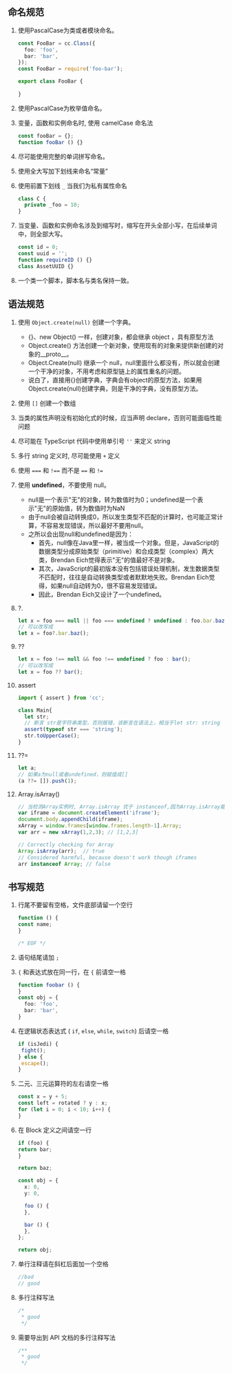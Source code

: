 ## 命名规范

1. 使用PascalCase为类或者模块命名。

   ```typescript
   const FooBar = cc.Class({
     foo: 'foo',
     bar: 'bar',
   });
   const FooBar = require('foo-bar');
   
   export class FooBar {
     
   }
   ```

2. 使用PascalCase为枚举值命名。

3. 变量，函数和实例命名时, 使用 camelCase 命名法

   ```typescript
   const fooBar = {};
   function fooBar () {}
   ```

4. 尽可能使用完整的单词拼写命名。

5. 使用全大写加下划线来命名“常量”

6. 使用前置下划线 `_` 当我们为私有属性命名

   ```typescript
   class C {
     private _foo = 10;
   }
   ```

7. 当变量、函数和实例命名涉及到缩写时，缩写在开头全部小写，在后续单词中，则全部大写。

   ```typescript
   const id = 0;
   const uuid = '';
   function requireID () {}
   class AssetUUID {}
   ```

8. 一个类一个脚本，脚本名与类名保持一致。



## 语法规范

1. 使用 `Object.create(null)` 创建一个字典。

   - {}、new Object() 一样，创建对象，都会继承 object ，具有原型方法
   - Object.create() 方法创建一个新对象，使用现有的对象来提供新创建的对象的__proto__。
   - Object.Create(null) 继承一个 null，null里面什么都没有，所以就会创建一个干净的对象，不用考虑和原型链上的属性重名的问题。
   - 说白了，直接用{}创建字典，字典会有object的原型方法，如果用Object.create(null)创建字典，则是干净的字典，没有原型方法。

2. 使用 `[]` 创建一个数组

3. 当类的属性声明没有初始化式的时候，应当声明 declare，否则可能面临性能问题

4. 尽可能在 TypeScript 代码中使用单引号 `''` 来定义 string

5. 多行 string 定义时, 尽可能使用 `+` 定义

6. 使用 `===` 和 `!==` 而不是 `==` 和 `!=`

7. 使用 **undefined**，不要使用 null。

   - null是一个表示"无"的对象，转为数值时为0；undefined是一个表示"无"的原始值，转为数值时为NaN
   - 由于null会被自动转换成0，所以发生类型不匹配的计算时，也可能正常计算，不容易发现错误，所以最好不要用null。
   - 之所以会出现null和undefined是因为：
     - 首先，null像在Java里一样，被当成一个对象。但是，JavaScript的数据类型分成原始类型（primitive）和合成类型（complex）两大类，Brendan Eich觉得表示"无"的值最好不是对象。
     - 其次，JavaScript的最初版本没有包括错误处理机制，发生数据类型不匹配时，往往是自动转换类型或者默默地失败。Brendan Eich觉得，如果null自动转为0，很不容易发现错误。
     - 因此，Brendan Eich又设计了一个undefined。

8. ?.

   ```typescript
   let x = foo === null || foo === undefined ? undefined : foo.bar.baz();
   // 可以改写成
   let x = foo?.bar.baz();
   ```

9. ??

   ```typescript
   let x = foo !== null && foo !== undefined ? foo : bar();
   // 可以改写成
   let x = foo ?? bar();
   ```

10. assert

    ```typescript
    import { assert } from 'cc';
    
    class Main{
      let str;
      // 断言 str是字符串类型，否则报错，该断言在语法上，相当于let str: string
      assert(typeof str === 'string');
      str.toUpperCase();
    }
    ```


11. ??=

    ```typescript
    let a;
    // 如果a为null或者undefined，则赋值成[]
    (a ??= []).push(1);
    ```

12. Array.isArray()

    ```typescript
    // 当检测Array实例时, Array.isArray 优于 instanceof,因为Array.isArray能检测iframes.
    var iframe = document.createElement('iframe');
    document.body.appendChild(iframe);
    xArray = window.frames[window.frames.length-1].Array;
    var arr = new xArray(1,2,3); // [1,2,3]
    
    // Correctly checking for Array
    Array.isArray(arr);  // true
    // Considered harmful, because doesn't work though iframes
    arr instanceof Array; // false
    ```

    



## 书写规范

1. 行尾不要留有空格，文件底部请留一个空行

   ```typescript
   function () {
   const name;
   }
   
   /* EOF */
   ```

2. 语句结尾请加 `;`

3. `{` 和表达式放在同一行，在 `{` 前请空一格

   ```typescript
   function foobar () {
   }
   const obj = {
     foo: 'foo',
     bar: 'bar',
   }
   ```

4. 在逻辑状态表达式 ( `if`, `else`, `while`, `switch`) 后请空一格

   ```typescript
   if (isJedi) {
   	fight();
   } else {
   	escape();
   }
   ```

5. 二元、三元运算符的左右请空一格

   ```typescript
   const x = y + 5;
   const left = rotated ? y : x;
   for (let i = 0; i < 10; i++) {
   }
   ```

6. 在 Block 定义之间请空一行

   ```typescript
   if (foo) {
   return bar;
   }
   
   return baz;
   
   const obj = {
     x: 0,
     y: 0,
   
     foo () {
     },
   
     bar () {
     },
   };
   
   return obj;
   ```

7. 单行注释请在斜杠后面加一个空格

   ```typescript
   //bad
   // good
   ```

8. 多行注释写法

   ```typescript
   /*
    * good
    */
   ```

9. 需要导出到 API 文档的多行注释写法

   ```typescript
   /**
    * good
    */
   ```



